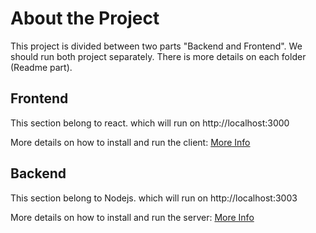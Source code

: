 # About the Project 

This project is divided between two parts "Backend and Frontend". 
We should run both project separately. There is more details on each folder (Readme part).

## Frontend

This section belong to react. which will run on http://localhost:3000

More details on how to install and run the client: [More Info](https://github.com/milix2019/Travix_Redux/tree/master/frontend#project-title)

## Backend

This section belong to Nodejs. which will run on http://localhost:3003

More details on how to install and run the server: [More Info](https://github.com/milix2019/Travix_Redux/tree/master/backend#project-title)

